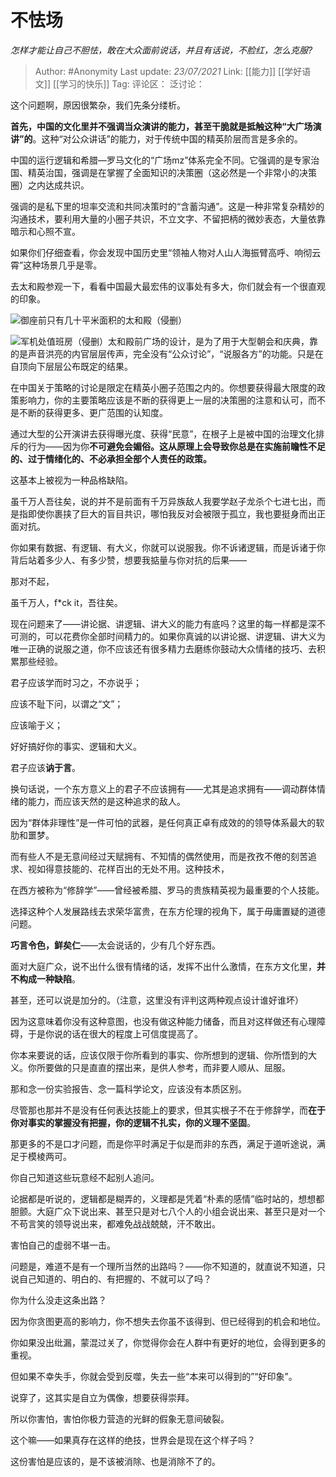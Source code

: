# 不怯场
*怎样才能让自己不胆怯，敢在大众面前说话，并且有话说，不脸红，怎么克服?*

> Author: #Anonymity
> Last update: *23/07/2021*
> Link: [[能力]] [[学好语文]] [[学习的快乐]]
> Tag:
> 评论区：
> 泛讨论：

这个问题啊，原因很繁杂，我们先条分缕析。

**首先，中国的文化里并不强调当众演讲的能力，甚至干脆就是抵触这种“大广场演讲”的**。这种“对公众讲话”的能力，对于传统中国的精英阶层而言是多余的。

中国的运行逻辑和希腊—罗马文化的“广场mz”体系完全不同。它强调的是专家治国、精英治国，强调是在掌握了全面知识的决策圈（这必然是一个非常小的决策圈）之内达成共识。

强调的是私下里的坦率交流和共同决策时的“含蓄沟通”。这是一种非常复杂精妙的沟通技术，要利用大量的小圈子共识，不立文字、不留把柄的微妙表态，大量依靠暗示和心照不宣。

如果你们仔细查看，你会发现中国历史里“领袖人物对人山人海振臂高呼、响彻云霄”这种场景几乎是零。

去太和殿参观一下，看看中国最大最宏伟的议事处有多大，你们就会有一个很直观的印象。

![](https://pic4.zhimg.com/50/v2-aaddf6a01c4a5a7117caa337e38d9570_hd.jpg?source=1940ef5c)御座前只有几十平米面积的太和殿（侵删）

![](https://pic2.zhimg.com/50/v2-74397147c9484f48116f54d8e3d2f5b0_hd.jpg?source=1940ef5c)军机处值班房（侵删）太和殿前广场的设计，是为了用于大型朝会和庆典，靠的是声音洪亮的内官层层传声，完全没有“公众讨论”，“说服各方”的功能。只是在自顶向下层层公布既定的结果。

在中国关于策略的讨论是限定在精英小圈子范围之内的。你想要获得最大限度的政策影响力，你的主要策略应该是不断的获得更上一层的决策圈的注意和认可，而不是不断的获得更多、更广范围的认知度。

通过大型的公开演讲去获得曝光度、获得“民意”，在根子上是被中国的治理文化排斥的行为——因为你**不可避免会媚俗。这从原理上会导致你总是在实施前瞻性不足的、过于情绪化的、不必承担全部个人责任的政策。**

这基本上被视为一种品格缺陷。

虽千万人吾往矣，说的并不是前面有千万异族敌人我要学赵子龙杀个七进七出，而是指即使你裹挟了巨大的盲目共识，哪怕我反对会被限于孤立，我也要挺身而出正面对抗。

你如果有数据、有逻辑、有大义，你就可以说服我。你不诉诸逻辑，而是诉诸于你背后站着多少人、有多少赞，想要我掂量与你对抗的后果——

那对不起，

虽千万人，f*ck it，吾往矣。

现在问题来了——讲论据、讲逻辑、讲大义的能力有底吗？这里的每一样都是深不可测的，可以花费你全部时间精力的。如果你真诚的以讲论据、讲逻辑、讲大义为唯一正确的说服之道，你不应该还有很多精力去磨练你鼓动大众情绪的技巧、去积累那些经验。

君子应该学而时习之，不亦说乎；

应该不耻下问，以谓之“文”；

应该喻于义；

好好搞好你的事实、逻辑和大义。

君子应该**讷于言**。

换句话说，一个东方意义上的君子不应该拥有——尤其是追求拥有——调动群体情绪的能力，而应该天然的是这种追求的敌人。

因为“群体非理性”是一件可怕的武器，是任何真正卓有成效的的领导体系最大的软肋和噩梦。

而有些人不是无意间经过天赋拥有、不知情的偶然使用，而是孜孜不倦的刻苦追求、视如得意技能的、花样百出的无处不用。这种技术，

在西方被称为“修辞学”——曾经被希腊、罗马的贵族精英视为最重要的个人技能。

选择这种个人发展路线去求荣华富贵，在东方伦理的视角下，属于毋庸置疑的道德问题。

**巧言令色，鲜矣仁**——太会说话的，少有几个好东西。

面对大庭广众，说不出什么很有情绪的话，发挥不出什么激情，在东方文化里，**并不构成一种缺陷**。

甚至，还可以说是加分的。（注意，这里没有评判这两种观点设计谁好谁坏）

因为这意味着你没有这种意图，也没有做这种能力储备，而且对这样做还有心理障碍，于是你说的话在很大的程度上可信度提高了。

你本来要说的话，应该仅限于你所看到的事实、你所想到的逻辑、你所悟到的大义。你所要做的只是直直的摆出来，是供人参考，而非要人顺从、屈服。

那和念一份实验报告、念一篇科学论文，应该没有本质区别。

尽管那也那并不是没有任何表达技能上的要求，但其实根子不在于修辞学，而**在于你对事实的掌握没有把握，你的逻辑不扎实，你的义理不坚固**。

那更多的不是口才问题，而是你平时满足于似是而非的东西，满足于道听途说，满足于模棱两可。

你自己知道这些玩意经不起别人追问。

论据都是听说的，逻辑都是糊弄的，义理都是凭着“朴素的感情”临时站的，想想都胆颤。大庭广众下说出来、甚至只是对七八个人的小组会说出来、甚至只是对一个不苟言笑的领导说出来，都难免战战兢兢，汗不敢出。

害怕自己的虚弱不堪一击。

问题是，难道不是有一个理所当然的出路吗？——你不知道的，就直说不知道，只说自己知道的、明白的、有把握的、不就可以了吗？

你为什么没走这条出路？

因为你贪图更高的影响力，你不想失去你虽不该得到、但已经得到的机会和地位。

你如果没出纰漏，蒙混过关了，你觉得你会在人群中有更好的地位，会得到更多的重视。

但如果不幸失手，你就会受到反噬，失去一些“本来可以得到的”“好印象”。

说穿了，这其实是自立为偶像，想要获得崇拜。

所以你害怕，害怕你极力营造的光鲜的假象无意间破裂。

这个嘛——如果真存在这样的绝技，世界会是现在这个样子吗？

这份害怕是应该的，是不该被消除、也是消除不了的。

